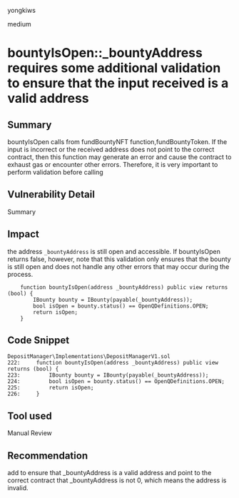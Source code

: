 yongkiws

medium

# bountyIsOpen::_bountyAddress requires some additional validation to ensure that the input received is a valid address

## Summary
bountyIsOpen calls from fundBountyNFT function,fundBountyToken. If the input is incorrect or the received address does not point to the correct contract, then this function may generate an error and cause the contract to exhaust gas or encounter other errors. Therefore, it is very important to perform validation before calling

## Vulnerability Detail
Summary

## Impact
the address `_bountyAddress` is still open and accessible. If bountyIsOpen returns false, however, note that this validation only ensures that the bounty is still open and does not handle any other errors that may occur during the process. 
``` solidity
    function bountyIsOpen(address _bountyAddress) public view returns (bool) {
        IBounty bounty = IBounty(payable(_bountyAddress));
        bool isOpen = bounty.status() == OpenQDefinitions.OPEN;
        return isOpen;
    }
```

## Code Snippet
``` solidity
DepositManager\Implementations\DepositManagerV1.sol
222:     function bountyIsOpen(address _bountyAddress) public view returns (bool) {
223:         IBounty bounty = IBounty(payable(_bountyAddress));
224:         bool isOpen = bounty.status() == OpenQDefinitions.OPEN;
225:         return isOpen;
226:     }
```

## Tool used

Manual Review

## Recommendation
add to ensure that _bountyAddress is a valid address and point to the correct contract that _bountyAddress is not 0, which means the address is invalid.